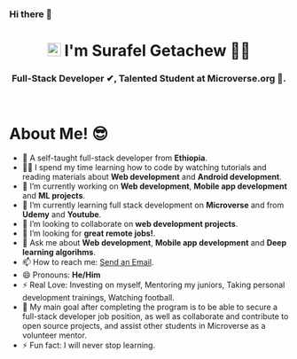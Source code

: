 ### Hi there 👋

<h1 align="center">  
  <img src="./ressources/Earth.gif" width="24px">
  I'm Surafel Getachew 👨‍💻</h1>
<h3 align="center">Full-Stack Developer ✔, Talented Student at Microverse.org 🌟.
</h3>

<Br>
<h1>About Me! 😎</h1>

- 🌱 A self-taught full-stack developer from **Ethiopia**.
- 👨‍💻 I spend my time learning how to code by watching tutorials and reading materials about **Web development** and **Android development**.
- 🔭 I’m currently working on **Web development**, **Mobile app development** and **ML projects**.
- 🌱 I’m currently learning full stack development on **Microverse** and from **Udemy** and **Youtube**.
- 👯 I’m looking to collaborate on **web development projects**.
- 🤔 I’m looking for **great remote jobs!**.
- 💬 Ask me about **Web development**, **Mobile app development** and **Deep learning algorihms**.
- 📫 How to reach me: <a href="suragetch@gmail.com">Send an Email</a>.
- 😄 Pronouns: **He/Him**
- ⚡ Real Love: Investing on myself, Mentoring my juniors, Taking personal development trainings, Watching football.
- 🥅 My main goal after completing the program is to be able to secure a full-stack developer job position, as well as collaborate and contribute to open source projects, and assist other students in Microverse as a volunteer mentor.
- ⚡ Fun fact: I will never stop learning.
